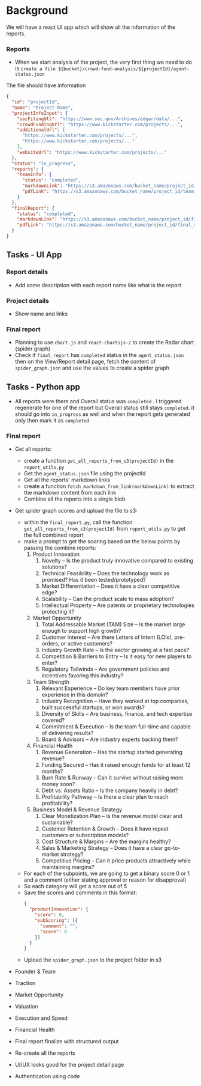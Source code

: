 # Background

We will have a react UI app which will show all the information of the reports.

### Reports

- When we start analysis of the project, the very first thing we need to do is `create a file ${bucket}/crowd-fund-analysis/${projectId}/agent-status.json`

The file should have information

```json
{
  "id": "projectId",
  "name": "Project Name",
  "projectInfoInput": {
    "secFilingUtl": "https://www.sec.gov/Archives/edgar/data/...",
    "crowdFundingUrl": "https://www.kickstarter.com/projects/...",
    "additionalUrl": [
      "https://www.kickstarter.com/projects/...",
      "https://www.kickstarter.com/projects/..."
    ],
    "websiteUrl": "https://www.kickstarter.com/projects/..."
  },
  "status": "in_progress",
  "reports": {
    "teamInfo": {
      "status": "completed",
      "markdownLink": "https://s3.amazonaws.com/bucket_name/project_id/team_info.md",
      "pdfLink": "https://s3.amazonaws.com/bucket_name/project_id/team_info.pdf"
    }
  },
  "finalReport": {
    "status": "completed",
    "markdownLink": "https://s3.amazonaws.com/bucket_name/project_id/final_report.md",
    "pdfLink": "https://s3.amazonaws.com/bucket_name/project_id/final_report.pdf"
  }
}
```

## Tasks - UI App

### Report details

- Add some description with each report name like what is the report

### Project details

- Show name and links

### Final report
- Planning to use `chart.js` and `react-chartsjs-2` to create the Radar chart (spider graph)
- Check if `final_report` has `completed` status in the `agent_status.json` then on the View/Report detail page, fetch the content of `spider_graph.json` and use the values to create a spider graph

## Tasks - Python app

- All reports were there and Overall status was `completed` . I triggered regenerate for one of the report but Overall status still stays `completed`. it should go into `in_progress` as well and when the report gets generated only then mark it as `completed`
  
### Final report
- Get all reports:
  - create a function `get_all_reports_from_s3(projectId)` in the `report_utils.py`
  - Get the `agent_status.json` file using the projectId
  - Get all the reports' markdown links
  - create a function `fetch_markdown_from_link(markdownLink)` to extract the markdown content from each link
  - Combine all the reports into a single blob
- Get spider graph scores and upload the file to s3:
  - within the `final_report.py`, call the function `get_all_reports_from_s3(projectId)` from `report_utils.py` to get the full combined report
  - make a prompt to get the scoring based on the below points by passing the combine reports:
    1. Product Innovation
        1.  Novelty – Is the product truly innovative compared to existing solutions?
        2.  Technical Feasibility – Does the technology work as promised? Has it been tested/prototyped?
        3.  Market Differentiation – Does it have a clear competitive edge?
        4.  Scalability – Can the product scale to mass adoption?
        5.  Intellectual Property – Are patents or proprietary technologies protecting it?
    2. Market Opportunity
        1.  Total Addressable Market (TAM) Size – Is the market large enough to support high growth?
        2.  Customer Interest – Are there Letters of Intent (LOIs), pre-orders, or active customers?
        3.  Industry Growth Rate – Is the sector growing at a fast pace?
        4.  Competition & Barriers to Entry – Is it easy for new players to enter?
        5.  Regulatory Tailwinds – Are government policies and incentives favoring this industry?
    3. Team Strength
        1.  Relevant Experience – Do key team members have prior experience in this domain?
        2.  Industry Recognition – Have they worked at top companies, built successful startups, or won awards?
        3.  Diversity of Skills – Are business, finance, and tech expertise covered?
        4.  Commitment & Execution – Is the team full-time and capable of delivering results?
        5.  Board & Advisors – Are industry experts backing them?
    4. Financial Health
        1. Revenue Generation – Has the startup started generating revenue?
        2. Funding Secured – Has it raised enough funds for at least 12 months?
        3. Burn Rate & Runway – Can it survive without raising more money soon?
        4. Debt vs. Assets Ratio – Is the company heavily in debt?
        5. Profitability Pathway – Is there a clear plan to reach profitability?
     5. Business Model & Revenue Strategy
        1. Clear Monetization Plan – Is the revenue model clear and sustainable?
        2. Customer Retention & Growth – Does it have repeat customers or subscription models?
        3. Cost Structure & Margins – Are the margins healthy?
        4. Sales & Marketing Strategy – Does it have a clear go-to-market strategy?
        5. Competitive Pricing – Can it price products attractively while maintaining margins?
  - For each of the subpoints, we are going to get a binary score 0 or 1 and a comment (either stating approval or reason for disapproval)
  - So each category will get a score out of 5
  - Save the scores and comments in this format:
    ```json
    {
      "productInnovation": {
        "score": 0,
        "subScoring": [{
          "comment": "",
          "score": 0
        }]
      }
    }
    ```
  - Upload the `spider_graph.json` to the project folder in s3

- Founder & Team
- Traction
- Market Opportunity
- Valuation
- Execution and Speed
- Financial Health


- Final report finalize with structured output
- Re-create all the reports
- UI/UX looks good for the project detail page
- Authentication using code